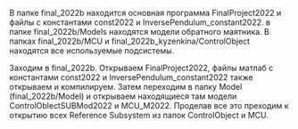 В папке final_2022b находится основная программа FinalProject2022 и файлы с константами const2022 и InversePendulum_constant2022.
в папке final_2022b/Models находятся модели обратного маятника.
В папках final_2022b/MCU и final_2022b_kyzenkina/ControlObject находятся все используемые подсистемы.

Заходим в final_2022b. Открываем FinalProject2022, файлы матлаб с константами const2022 и InversePendulum_constant2022 также открываем и компилируем.
Затем переходим в папку Model (final_2022b/Model) и открываем находящиеся там модели ControlOblectSUBMod2022 и MCU_M2022.
Проделав все это преходим к открытию всех Reference Subsystem из папок ControlObject и MCU.
